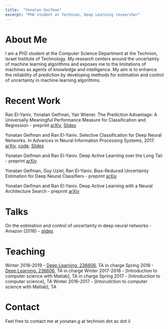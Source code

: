 ```yaml
---
title:  "Yonatan Geifman"
excerpt: "PhD student at Technion, Deep Learning researcher"
---
```


# About Me #
I am a PhD student at the Computer Science Department at the Technion, Israel Institute of Technology. My research centers around the uncertainty of machine learning algorithms and exposes me to the limitations of machines as agents of knowledge and intelligence. My aim is to enhance the reliability of prediction by developing methods for estimation and control of uncertainty in machine learning algorithms.

# Recent Work #
Ran El-Yaniv, Yonatan Geifman, Yair Wiener. The Prediction Advantage: A Universally Meaningful Performance Measure for Classification and Regression - preprint
[arXiv](https://arxiv.org/abs/1705.08499), [Slides](https://geifmany.github.io/papers/prediction%20advantage/prediction%20advantage%20slides.pdf)

Yonatan Geifman and Ran El-Yaniv. Selective Classification for Deep Neural Networks. In Advances in Neural Information Processing Systems, 2017.
[arXiv](https://arxiv.org/abs/1705.08500), [code](https://github.com/geifmany/selective_deep_learning), [Slides](https://github.com/geifmany/geifmany.github.io/blob/master/papers/prediction%20advantage/Selective_slides.pdf)

Yonatan Geifman and Ran El-Yaniv. Deep Active Learning over the Long Tail - preprint
[arXiv](https://arxiv.org/abs/1711.00941)

Yonatan Geifman, Guy Uziel, Ran El-Yaniv. Bias-Reduced Uncertainty Estimation for Deep Neural Classifiers - preprint
[arXiv](https://arxiv.org/abs/1805.08206)

Yonatan Geifman and Ran El-Yaniv. Deep Active Learning with a Neural Architecture Search - preprint
[arXiv](https://arxiv.org/abs/1811.07579)


# Talks #

On the estimation and control of uncertainty in deep neural networks - Amazon (2018) - [slides](https://geifmany.github.io/papers/uncertainty.pdf)

# Teaching #
Winter 2018-2019 - [Deep Learning, 236606](https://webcourse.cs.technion.ac.il/236606/Winter2018-2019/), TA in charge
Spring 2018 - [Deep Learning, 236606](https://webcourse.cs.technion.ac.il/236606/Spring2018), TA in charge
Winter 2017-2018 - [Introduction to computer science with Matlab], TA in charge
Spring 2017 - [Introduction to computer science], TA
Winter 2016-2017 - [Intorudction to computer science with Matlab], TA

# Contact #
Feel free to contact me at yonatan.g at technion dot ac dot il

